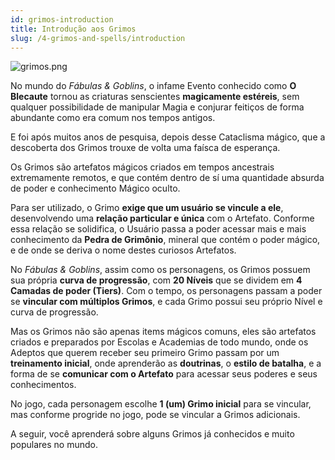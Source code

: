 ```yaml
---
id: grimos-introduction
title: Introdução aos Grimos
slug: /4-grimos-and-spells/introduction
---
```


![grimos.png](https://s3.us-west-2.amazonaws.com/fabulas-e-goblins-book/%5Cvscode%5C7420c50d-6f2f-4634-94d6-8cc9dce92b70.png)

No mundo do *Fábulas & Goblins*, o infame Evento conhecido como **O Blecaute** tornou as criaturas senscientes **magicamente estéreis**, sem qualquer possibilidade de manipular Magia e conjurar feitiços de forma abundante como era comum nos tempos antigos.

E foi após muitos anos de pesquisa, depois desse Cataclisma mágico, que a descoberta dos Grimos trouxe de volta uma faísca de esperança.

Os Grimos são artefatos mágicos criados em tempos ancestrais extremamente remotos, e que contém dentro de sí uma quantidade absurda de poder e conhecimento Mágico oculto.

Para ser utilizado, o Grimo <b>exige que um usuário se vincule a ele</b>, desenvolvendo uma <b>relação particular e única</b> com o Artefato. Conforme essa relação se solidifica, o Usuário passa a poder acessar mais e mais conhecimento da <b>Pedra de Grimônio</b>, mineral que contém o poder mágico, e de onde se deriva o nome destes curiosos Artefatos.

No *Fábulas & Goblins*, assim como os personagens, os Grimos possuem sua própria **curva de progressão**, com **20 Níveis** que se dividem em **4 Camadas de poder (Tiers)**. Com o tempo, os personagens passam a poder se **vincular com múltiplos Grimos**, e cada Grimo possui seu próprio Nível e curva de progressão.

Mas os Grimos não são apenas items mágicos comuns, eles são artefatos criados e preparados por Escolas e Academias de todo mundo, onde os Adeptos que querem receber seu primeiro Grimo passam por um **treinamento inicial**, onde aprenderão as **doutrinas**, o **estilo de batalha**, e a forma de se **comunicar com o Artefato** para acessar seus poderes e seus conhecimentos.

No jogo, cada personagem escolhe **1 (um) Grimo inicial** para se vincular, mas conforme progride no jogo, pode se vincular a Grimos adicionais.

A seguir, você aprenderá sobre alguns Grimos já conhecidos e muito populares no mundo.
